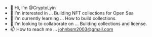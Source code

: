 - 👋 Hi, I’m @CryptoLyin 
- 👀 I’m interested in ... Building NFT collections for Open Sea
- 🌱 I’m currently learning ... How to build collections.
- 💞️ I’m looking to collaborate on ... Building collections and license.
- 📫 How to reach me ... johnbsm2003@gmail.com

<!---
CryptoLyin/CryptoLyin is a ✨ special ✨ repository because its `README.md` (this file) appears on your GitHub profile.
You can click the Preview link to take a look at your changes.
--->
